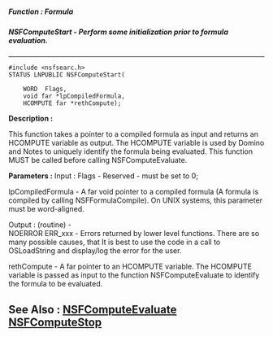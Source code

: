 ##### Function : Formula
##### NSFComputeStart - Perform some initialization prior to formula evaluation.
---
```
#include <nsfsearc.h>
STATUS LNPUBLIC NSFComputeStart(

	WORD  Flags,
	void far *lpCompiledFormula,
	HCOMPUTE far *rethCompute);
```
**Description :**

This function takes a pointer to a compiled formula as input and returns an 
HCOMPUTE variable as output.  The HCOMPUTE variable is used by Domino and Notes 
to uniquely identify the formula being evaluated.  This function MUST be called 
before calling NSFComputeEvaluate.

**Parameters :**
Input :
Flags  -  Reserved - must be set to 0;

lpCompiledFormula  -  A far void pointer to a compiled formula (A formula is compiled by calling NSFFormulaCompile).  On UNIX systems, this parameter must be word-aligned.

Output :
(routine)  -  
NOERROR
ERR_xxx - Errors returned by lower level functions.  There are so many possible causes, that It is best to use the code in a call to OSLoadString and display/log the error for the user.


rethCompute  -  A far pointer to an HCOMPUTE variable.  The HCOMPUTE variable is passed as input to the function NSFComputeEvaluate to identify the formula to be evaluated.


**See Also :**
[NSFComputeEvaluate](/domino-c-api-docs/reference/Func/NSFComputeEvaluate)
[NSFComputeStop](/domino-c-api-docs/reference/Func/NSFComputeStop)
---
